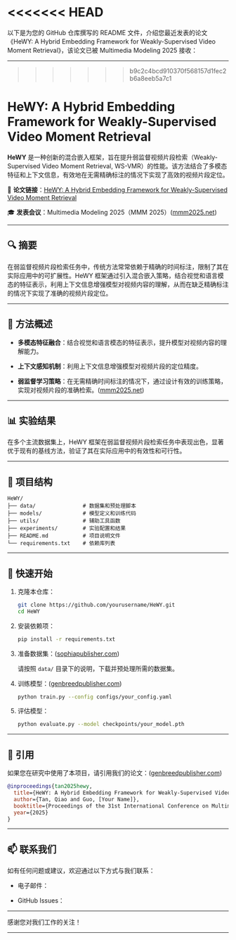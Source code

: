 <<<<<<< HEAD
=======
以下是为您的 GitHub 仓库撰写的 README 文件，介绍您最近发表的论文《HeWY: A Hybrid Embedding Framework for Weakly-Supervised Video Moment Retrieval》，该论文已被 Multimedia Modeling 2025 接收：

---

>>>>>>> b9c2c4bcd910370f568157d1fec2b6a8eeb5a7c1
# HeWY: A Hybrid Embedding Framework for Weakly-Supervised Video Moment Retrieval

**HeWY** 是一种创新的混合嵌入框架，旨在提升弱监督视频片段检索（Weakly-Supervised Video Moment Retrieval, WS-VMR）的性能。该方法结合了多模态特征和上下文信息，有效地在无需精确标注的情况下实现了高效的视频片段定位。

📄 **论文链接**：[HeWY: A Hybrid Embedding Framework for Weakly-Supervised Video Moment Retrieval](https://tan-qiao-guo.github.io/HeWY_2025_MPB/)

🎓 **发表会议**：Multimedia Modeling 2025（MMM 2025）([mmm2025.net][1])

---

## 🔍 摘要

在弱监督视频片段检索任务中，传统方法常常依赖于精确的时间标注，限制了其在实际应用中的可扩展性。HeWY 框架通过引入混合嵌入策略，结合视觉和语言模态的特征表示，利用上下文信息增强模型对视频内容的理解，从而在缺乏精确标注的情况下实现了准确的视频片段定位。

---

## 🧠 方法概述

* **多模态特征融合**：结合视觉和语言模态的特征表示，提升模型对视频内容的理解能力。

* **上下文感知机制**：利用上下文信息增强模型对视频片段的定位精度。

* **弱监督学习策略**：在无需精确时间标注的情况下，通过设计有效的训练策略，实现对视频片段的准确检索。([mmm2025.net][1])

---

## 📊 实验结果

在多个主流数据集上，HeWY 框架在弱监督视频片段检索任务中表现出色，显著优于现有的基线方法，验证了其在实际应用中的有效性和可行性。

---

## 📁 项目结构

```plaintext
HeWY/
├── data/               # 数据集和预处理脚本
├── models/             # 模型定义和训练代码
├── utils/              # 辅助工具函数
├── experiments/        # 实验配置和结果
├── README.md           # 项目说明文件
└── requirements.txt    # 依赖库列表
```



---

## 🚀 快速开始

1. 克隆本仓库：

   ```bash
   git clone https://github.com/yourusername/HeWY.git
   cd HeWY
   ```



2. 安装依赖项：

   ```bash
   pip install -r requirements.txt
   ```



3. 准备数据集：([sophiapublisher.com][2])

   请按照 `data/` 目录下的说明，下载并预处理所需的数据集。

4. 训练模型：([genbreedpublisher.com][3])

   ```bash
   python train.py --config configs/your_config.yaml
   ```



5. 评估模型：

   ```bash
   python evaluate.py --model checkpoints/your_model.pth
   ```



---

## 🤝 引用

如果您在研究中使用了本项目，请引用我们的论文：([genbreedpublisher.com][4])

```bibtex
@inproceedings{tan2025hewy,
  title={HeWY: A Hybrid Embedding Framework for Weakly-Supervised Video Moment Retrieval},
  author={Tan, Qiao and Guo, [Your Name]},
  booktitle={Proceedings of the 31st International Conference on Multimedia Modeling (MMM)},
  year={2025}
}
```



---

## 📫 联系我们

如有任何问题或建议，欢迎通过以下方式与我们联系：

* 电子邮件：

* GitHub Issues：

---

感谢您对我们工作的关注！

---

[1]: https://mmm2025.net/conference/accepted/?utm_source=chatgpt.com "- Multimedia Modeling 2025"
[2]: https://sophiapublisher.com/genbreedpublisher/MPB/Vol.15/No.2/?utm_source=chatgpt.com "MPB_2024v15n2"
[3]: https://genbreedpublisher.com/index.php/mpb/article/view/3998?utm_source=chatgpt.com "The Current Situation and Future of Using GWAS Strategies to Accelerate the Improvement of Crop Stress Resistance Traits | Huang | Molecular Plant Breeding"
[4]: https://genbreedpublisher.com/index.php/mpb/article/view/4038?utm_source=chatgpt.com "Developing Disease-Resistant Wheat Varieties Through Genomic Approaches | Long 1,2 | Molecular Plant Breeding"
